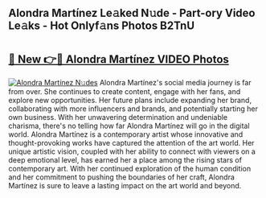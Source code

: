 ## Alondra Martínez Le𝚊ked N𝚞de - Part-ory Video Le𝚊ks - Hot Onlyf𝚊ns Photos B2TnU

# <h2><a href="http://ab51912.deff.icu/?id=Alondra+Mart%c3%adnez">🔗 New 👉🔴 Alondra Martínez VIDEO Photos</a></h2>

[![Alondra Martínez N𝚞des](https://i.imgur.com/rIISA9y.gif)](http://ab51912.deff.icu/?id=Alondra+Mart%c3%adnez)
Alondra Martínez's social media journey is far from over. She continues to create content, engage with her fans, and explore new opportunities. Her future plans include expanding her brand, collaborating with more influencers and brands, and potentially starting her own business. With her unwavering determination and undeniable charisma, there's no telling how far Alondra Martínez will go in the digital world. Alondra Martínez is a contemporary artist whose innovative and thought-provoking works have captured the attention of the art world. Her unique artistic vision, coupled with her ability to connect with viewers on a deep emotional level, has earned her a place among the rising stars of contemporary art. With her continued exploration of the human condition and her commitment to pushing the boundaries of her craft, Alondra Martínez is sure to leave a lasting impact on the art world and beyond.
